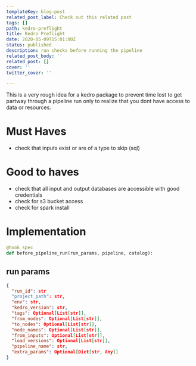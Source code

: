 ```yaml
---
templateKey: blog-post
related_post_label: Check out this related post
tags: []
path: kedro-preflight
title: Kedro Preflight
date: 2020-05-09T15:01:00Z
status: published
description: run checks before running the pipeline
related_post_body: ''
related_post: []
cover: ''
twitter_cover: ''

---
```


This is a very rough idea for a kedro package to prevent time lost to get partway through a pipeline run only to realize that you dont have access to data or resources.

# Must Haves

* check that inputs exist or are of a type to skip (sql)

# Good to haves
* check that all input and output databases are accessible with good credentials
* check for s3 bucket access
* check for spark install


# Implementation

``` python
@hook_spec
def before_pipeline_run(run_params, pipeline, catalog):

```

## run params
``` json
{
  "run_id": str
  "project_path": str,
  "env": str,
  "kedro_version": str,
  "tags": Optional[List[str]],
  "from_nodes": Optional[List[str]],
  "to_nodes": Optional[List[str]],
  "node_names": Optional[List[str]],
  "from_inputs": Optional[List[str]],
  "load_versions": Optional[List[str]],
  "pipeline_name": str,
  "extra_params": Optional[Dict[str, Any]]
}
```
